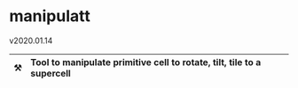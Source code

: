 # manipulatt
v2020.01.14

| :hammer_and_pick:| Tool to manipulate primitive cell to rotate, tilt, tile to a supercell |
|---------------|:------------------------|

